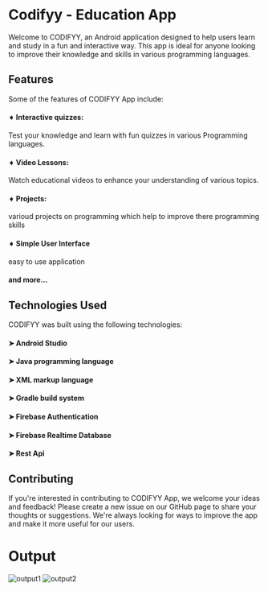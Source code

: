 # Codifyy - Education App

Welcome to CODIFYY, an Android application designed to help users learn and study in a fun and interactive way. This app is ideal for anyone looking to improve their knowledge and skills in various programming languages.

## Features
Some of the features of CODIFYY App include:
#### ➧ Interactive quizzes: 
Test your knowledge and learn with fun quizzes in various Programming languages.
#### ➧ Video Lessons: 
Watch educational videos to enhance your understanding of various topics.
#### ➧ Projects: 
varioud projects on programming which help to improve there programming skills
#### ➧ Simple User Interface
easy to use application
#### and more...

## Technologies Used
CODIFYY was built using the following technologies:

#### ➤ Android Studio
#### ➤ Java programming language
#### ➤ XML markup language
#### ➤ Gradle build system
#### ➤ Firebase Authentication
#### ➤ Firebase Realtime Database
#### ➤ Rest Api


## Contributing
If you're interested in contributing to CODIFYY App, we welcome your ideas and feedback! Please create a new issue on our GitHub page to share your thoughts or suggestions. We're always looking for ways to improve the app and make it more useful for our users.

# Output
![output1](https://user-images.githubusercontent.com/118368907/228627074-f3d46d12-8f45-4b8b-8e35-d6462883c8b3.png)
![output2](https://user-images.githubusercontent.com/118368907/228627095-1df90d64-a6f3-44ab-94fe-03e779da220b.png)

